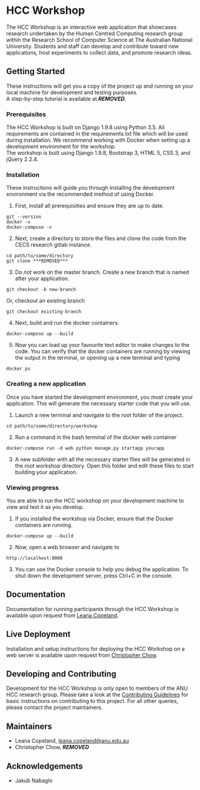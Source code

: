 # HCC Workshop
The HCC Workshop is an interactive web application that showcases research undertaken by the Human Centred Computing research group within the Research School of Computer Science at The Australian National University.
Students and staff can develop and contribute toward new applications, host experiments to collect data, and promote research ideas.
## Getting Started
These instructions will get you a copy of the project up and running on your local machine for development and testing purposes.  
A step-by-step tutorial is available at ***REMOVED***.
### Prerequisites
The HCC Workshop is built on Django 1.9.8 using Python 3.5. All requirements are contained in the requirements.txt file which will be used during installation. We recommend working with Docker when setting up a development environment for the workshop.  
The workshop is built using Django 1.9.8, Bootstrap 3, HTML 5, CSS 3, and jQuery 2.2.4.  
### Installation
These instructions will guide you through installing the development environment via the recommended method of using Docker. 
1. First, install all prerequisities and ensure they are up to date.
```
git --version
docker -v
docker-compose -v
```
2. Next, create a directory to store the files and clone the code from the CECS research gitlab instance.
```
cd path/to/some/directory
git clone ***REMOVED***
```
3. Do *not* work on the master branch. Create a new branch that is named after your application.
```
git checkout -b new-branch
```
Or, checkout an existing branch
```
git checkout existing-branch
```
4. Next, build and run the docker containers.
```
docker-compose up --build
```
5. Now you can load up your favourite text editor to make changes to the code. You can verify that the docker containers are running by viewing the output in the terminal, or opening up a new terminal and typing
```
docker ps
```  

### Creating a new application
Once you have started the development environment, you must create your application. This will generate the necessary starter code that you will use. 
1. Launch a new terminal and navigate to the root folder of the project. 
```
cd path/to/some/directory/workshop
```
2. Run a command in the bash terminal of the docker web container
```
docker-compose run -d web python manage.py startapp yourapp
```
3. A new subfolder with all the necessary starter files will be generated in the root workshop directory. Open this folder and edit these files to start building your application.   

### Viewing progress
You are able to run the HCC workshop on your development machine to view and test it as you develop.  
1. If you installed the workshop via Docker, ensure that the Docker containers are running.
```
docker-compose up --build
```
2. Now, open a web browser and navigate to
```
http://localhost:8000
```
3. You can use the Docker console to help you debug the application. To shut down the development server, press Ctrl+C in the console.   

## Documentation
Documentation for running participants through the HCC Workshop is available upon request from [Leana Copeland](leana.copeland@anu.edu.au).   

## Live Deployment
Installation and setup instructions for deploying the HCC Workshop on a web server is available upon request from [Christopher Chow](***REMOVED***).   

## Developing and Contributing 
Development for the HCC Workshop is only open to members of the ANU HCC research group. Please take a look at the [Contributing Guidelines](CONTRIBUTING.md) for basic instructions on contributing to this project. For all other queries, please contact the project maintainers.   

## Maintainers
* Leana Copeland, leana.copeland@anu.edu.au
* Christopher Chow, ***REMOVED***

## Acknowledgements
* Jakub Nabaglo